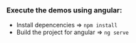 ### Execute the demos using angular:

* Install depencencies => ``` npm install ```
* Build the project for angular => ``` ng serve ```

